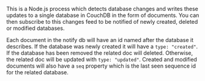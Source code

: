 This is a Node.js process which detects database changes and writes these
updates to a single database in CouchDB in the form of documents. You can
then subscribe to this changes feed to be notified of newly created, deleted
or modified databases.

Each document in the notify db will have an id named after the database it
describes. If the database was newly created it will have a `type: "created"`.
If the database has been removed the related doc will deleted. Otherwise, the
related doc will be updated with `type: "updated"`. Created and modified
documents will also have a `seq` property which is the last seen sequence id
for the related database.
